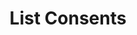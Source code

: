 ---
title: List Consents
type: endpoint
category: 639ba2628407100061f5faac
slug: list-consents
parentDoc: 639ba2658407100061f5fabe
hidden: false
order: 1
---